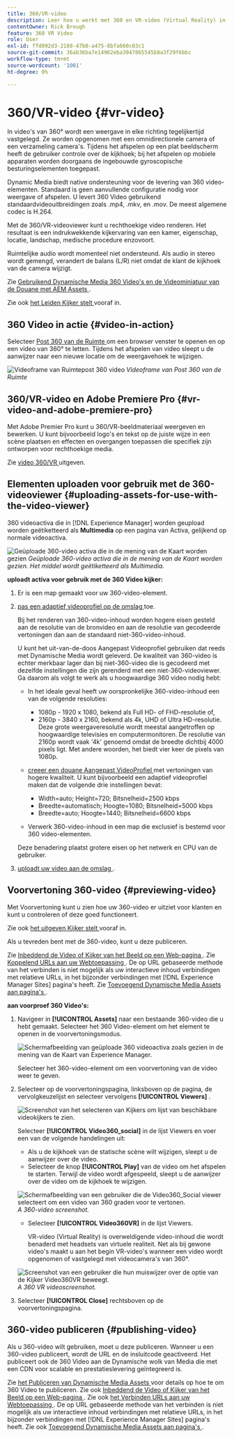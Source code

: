 ```yaml
---
title: 360/VR-video
description: Leer hoe u werkt met 360 en VR-video (Virtual Reality) in dynamische media.
contentOwner: Rick Brough
feature: 360 VR Video
role: User
exl-id: ffd092d3-2188-47b0-a475-8bfa660c03c1
source-git-commit: 36ab36ba7e14962eba3947865545b8a3f29f6bbc
workflow-type: tm+mt
source-wordcount: '1001'
ht-degree: 0%

---
```


# 360/VR-video {#vr-video}

In video&#39;s van 360° wordt een weergave in elke richting tegelijkertijd vastgelegd. Ze worden opgenomen met een omnidirectionele camera of een verzameling camera&#39;s. Tijdens het afspelen op een plat beeldscherm heeft de gebruiker controle over de kijkhoek; bij het afspelen op mobiele apparaten worden doorgaans de ingebouwde gyroscopische besturingselementen toegepast.

Dynamic Media biedt native ondersteuning voor de levering van 360 video-elementen. Standaard is geen aanvullende configuratie nodig voor weergave of afspelen. U levert 360 Video gebruikend standaardvideouitbreidingen zoals .mp4, .mkv, en .mov. De meest algemene codec is H.264.

Met de 360/VR-videoviewer kunt u rechthoekige video renderen. Het resultaat is een indrukwekkende kijkervaring van een kamer, eigenschap, locatie, landschap, medische procedure enzovoort.

Ruimtelijke audio wordt momenteel niet ondersteund. Als audio in stereo wordt gemengd, verandert de balans (L/R) niet omdat de klant de kijkhoek van de camera wijzigt.

Zie [ Gebruikend Dynamische Media 360 Video&#39;s en de Videominiatuur van de Douane met AEM Assets ](https://experienceleague.adobe.com/docs/experience-manager-learn/assets/dynamic-media/dynamic-media-360-video-custom-thumbnail-feature-video-use.html?lang=nl-NL#dynamic-media).

Zie ook [ het Leiden Kijker stelt ](/help/assets/dynamic-media/managing-viewer-presets.md) vooraf in.

## 360 Video in actie {#video-in-action}

Selecteer [ Post 360 van de Ruimte ](https://s7d1.scene7.com/s7viewers/html5/Video360Viewer.html?asset=Viewers/space_station_360-AVS) om een browser venster te openen en op een video van 360° te letten. Tijdens het afspelen van video sleept u de aanwijzer naar een nieuwe locatie om de weergavehoek te wijzigen.

![ Videoframe van Ruimtepost 360 video ](assets/6_5_360videoiss_simplified.png)
*Videoframe van Post 360 van de Ruimte*

## 360/VR-video en Adobe Premiere Pro {#vr-video-and-adobe-premiere-pro}

Met Adobe Premier Pro kunt u 360/VR-beeldmateriaal weergeven en bewerken. U kunt bijvoorbeeld logo&#39;s en tekst op de juiste wijze in een scène plaatsen en effecten en overgangen toepassen die specifiek zijn ontworpen voor rechthoekige media.

Zie [ video 360/VR ](https://helpx.adobe.com/nl/premiere-pro/how-to/edit-360-vr-video.html) uitgeven.

## Elementen uploaden voor gebruik met de 360-videoviewer {#uploading-assets-for-use-with-the-video-viewer}

360 videoactiva die in [!DNL Experience Manager] worden geupload worden geëtiketteerd als **Multimedia** op een pagina van Activa, gelijkend op normale videoactiva.

![ Geüploade 360-video activa die in de mening van de Kaart ](assets/6_5_360video-selecttopreview.png) worden gezien
*Geüploade 360-video activa die in de mening van de Kaart worden gezien. Het middel wordt geëtiketteerd als Multimedia.*

**uploadt activa voor gebruik met de 360 Video kijker:**

1. Er is een map gemaakt voor uw 360-video-element.
1. [ pas een adaptief videoprofiel op de omslag ](/help/assets/dynamic-media/video-profiles.md#applying-a-video-profile-to-folders) toe.

   Bij het renderen van 360-video-inhoud worden hogere eisen gesteld aan de resolutie van de bronvideo en aan de resolutie van gecodeerde vertoningen dan aan de standaard niet-360-video-inhoud.

   U kunt het uit-van-de-doos Aangepast Videoprofiel gebruiken dat reeds met Dynamische Media wordt geleverd. De kwaliteit van 360-video is echter merkbaar lager dan bij niet-360-video die is gecodeerd met dezelfde instellingen die zijn gerenderd met een niet-360-videoviewer. Ga daarom als volgt te werk als u hoogwaardige 360 video nodig hebt:

   * In het ideale geval heeft uw oorspronkelijke 360-video-inhoud een van de volgende resoluties:

      * 1080p - 1920 x 1080, bekend als Full HD- of FHD-resolutie of,
      * 2160p - 3840 x 2160, bekend als 4k, UHD of Ultra HD-resolutie. Deze grote weergaveresolutie wordt meestal aangetroffen op hoogwaardige televisies en computermonitoren. De resolutie van 2160p wordt vaak &#39;4k&#39; genoemd omdat de breedte dichtbij 4000 pixels ligt. Met andere woorden, het biedt vier keer de pixels van 1080p.

   * [ creeer een douane Aangepast VideoProfiel ](/help/assets/dynamic-media/video-profiles.md#creating-a-video-encoding-profile-for-adaptive-streaming) met vertoningen van hogere kwaliteit. U kunt bijvoorbeeld een adaptief videoprofiel maken dat de volgende drie instellingen bevat:

      * Width=auto; Height=720; Bitsnelheid=2500 kbps
      * Breedte=automatisch; Hoogte=1080; Bitsnelheid=5000 kbps
      * Breedte=auto; Hoogte=1440; Bitsnelheid=6600 kbps

   * Verwerk 360-video-inhoud in een map die exclusief is bestemd voor 360 video-elementen.

   Deze benadering plaatst grotere eisen op het netwerk en CPU van de gebruiker.

1. [ uploadt uw video aan de omslag ](/help/assets/manage-video-assets.md#upload-and-preview-video-assets).

<!--

## Overriding the default aspect ratio of 360 videos  {#overriding-the-default-aspect-ratio-of-videos}

For an uploaded asset to qualify as a 360 video that you intend to use with the 360 Video viewer, the asset must have an aspect ratio of 2.

By default, AEM detects video as "360" if its aspect ratio (width/height) is 2.0. If you are an Administrator, you can override the default aspect ratio setting of 2 by setting the optional `s7video360AR` property in CRXDE Lite at the following:

* `/conf/global/settings/cloudconfigs/dmscene7/jcr:content`

  * **Property type**: Double
  * **Value**: floating-point aspect ratio, default 2.0.

After you set this property, it takes effect immediately on both existing videos and newly uploaded videos.

The aspect ratio applies to 360 video assets for the asset details page and the [Video 360 Media WCM component](/help/assets/dynamic-media/adding-dynamic-media-assets-to-pages.md#dynamic-media-components).

Start by uploading 360 Videos.

-->

## Voorvertoning 360-video {#previewing-video}

Met Voorvertoning kunt u zien hoe uw 360-video er uitziet voor klanten en kunt u controleren of deze goed functioneert.

Zie ook [ het uitgeven Kijker stelt ](/help/assets/dynamic-media/managing-viewer-presets.md#editing-viewer-presets) vooraf in.

Als u tevreden bent met de 360-video, kunt u deze publiceren.

Zie [ Inbeddend de Video of Kijker van het Beeld op een Web-pagina ](/help/assets/dynamic-media/embed-code.md).
Zie [ Koppelend URLs aan uw Webtoepassing ](/help/assets/dynamic-media/linking-urls-to-yourwebapplication.md). De op URL gebaseerde methode van het verbinden is niet mogelijk als uw interactieve inhoud verbindingen met relatieve URLs, in het bijzonder verbindingen met [!DNL Experience Manager Sites] pagina&#39;s heeft.
Zie [ Toevoegend Dynamische Media Assets aan pagina&#39;s ](/help/assets/dynamic-media/adding-dynamic-media-assets-to-pages.md).

**aan voorproef 360 Video&#39;s:**

1. Navigeer in **[!UICONTROL Assets]** naar een bestaande 360-video die u hebt gemaakt. Selecteer het 360 Video-element om het element te openen in de voorvertoningsmodus.

   ![ Schermafbeelding van geüploade 360 videoactiva zoals gezien in de mening van de Kaart van Experience Manager.](assets/6_5_360video-selecttopreview-1.png)

   Selecteer het 360-video-element om een voorvertoning van de video weer te geven.

1. Selecteer op de voorvertoningspagina, linksboven op de pagina, de vervolgkeuzelijst en selecteer vervolgens **[!UICONTROL Viewers]** .

   ![ Screenshot van het selecteren van Kijkers om lijst van beschikbare videokijkers te zien.](assets/6_5_360video-preview-viewers.png)

   Selecteer **[!UICONTROL Video360_social]** in de lijst Viewers en voer een van de volgende handelingen uit:

   * Als u de kijkhoek van de statische scène wilt wijzigen, sleept u de aanwijzer over de video.
   * Selecteer de knop **[!UICONTROL Play]** van de video om het afspelen te starten. Terwijl de video wordt afgespeeld, sleept u de aanwijzer over de video om de kijkhoek te wijzigen.

   ![ Schermafbeelding van een gebruiker die de Video360_Social viewer selecteert om een video van 360 graden voor te vertonen.](assets/6_5_360video-preview-video360-social.png)*A 360-video screenshot.*

   * Selecteer **[!UICONTROL Video360VR]** in de lijst Viewers.

     VR-video (Virtual Reality) is overweldigende video-inhoud die wordt benaderd met headsets van virtuele realiteit. Net als bij gewone video&#39;s maakt u aan het begin VR-video&#39;s wanneer een video wordt opgenomen of vastgelegd met videocamera&#39;s van 360°.

   ![ Screenshot van een gebruiker die hun muiswijzer over de optie van de Kijker Video360VR beweegt.](assets/6_5_360video-preview-video360vr.png)
   *A 360 VR videoscreenshot.*

1. Selecteer **[!UICONTROL Close]** rechtsboven op de voorvertoningspagina.

## 360-video publiceren {#publishing-video}

Als u 360-video wilt gebruiken, moet u deze publiceren. Wanneer u een 360-video publiceert, wordt de URL en de insluitcode geactiveerd. Het publiceert ook de 360 Video aan de Dynamische wolk van Media die met een CDN voor scalable en prestatieslevering geïntegreerd is.

Zie [ het Publiceren van Dynamische Media Assets ](/help/assets/dynamic-media/publishing-dynamicmedia-assets.md) voor details op hoe te om 360 Video te publiceren.
Zie ook [ Inbeddend de Video of Kijker van het Beeld op een Web-pagina ](/help/assets/dynamic-media/embed-code.md).
Zie ook [ het Verbinden URLs aan uw Webtoepassing ](/help/assets/dynamic-media/linking-urls-to-yourwebapplication.md). De op URL gebaseerde methode van het verbinden is niet mogelijk als uw interactieve inhoud verbindingen met relatieve URLs, in het bijzonder verbindingen met [!DNL Experience Manager Sites] pagina&#39;s heeft.
Zie ook [ Toevoegend Dynamische Media Assets aan pagina&#39;s ](/help/assets/dynamic-media/adding-dynamic-media-assets-to-pages.md).
